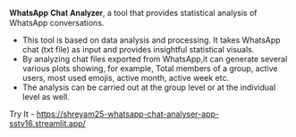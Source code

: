 
𝐖𝐡𝐚𝐭𝐬𝐀𝐩𝐩 𝐂𝐡𝐚𝐭 𝐀𝐧𝐚𝐥𝐲𝐳𝐞𝐫, a tool that provides statistical analysis of WhatsApp conversations. 
- This tool is based on data analysis and processing. It takes WhatsApp chat (txt file) as input and provides insightful statistical visuals.
- By analyzing chat files exported from WhatsApp,it can generate several various plots showing, for example, Total members of a group, active users, most used emojis, active month, active week etc.
- The analysis can be carried out at the group level or at the individual level as well.

Try It - https://shreyam25-whatsapp-chat-analyser-app-sstv16.streamlit.app/
